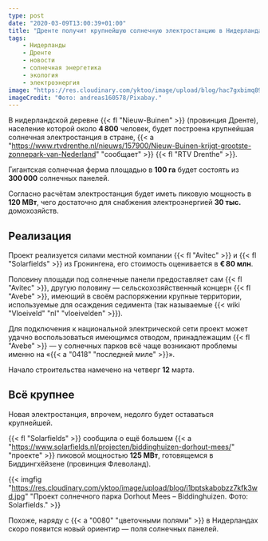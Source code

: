 ```yaml
---
type: post
date: "2020-03-09T13:00:39+01:00"
title: "Дренте получит крупнейшую солнечную электростанцию в Нидерландах"
tags:
    - Нидерланды
    - Дренте
    - новости
    - солнечная энергетика
    - экология
    - электроэнергия
image: "https://res.cloudinary.com/yktoo/image/upload/blog/hac7gxbimq89q3yz1prx.jpg"
imageCredit: "Фото: andreas160578/Pixabay."
---
```


В нидерландской деревне {{< fl "Nieuw-Buinen" >}} (провинция Дренте), население которой около **4 800** человек, будет построена крупнейшая солнечная электростанция в стране, {{< a "https://www.rtvdrenthe.nl/nieuws/157900/Nieuw-Buinen-krijgt-grootste-zonnepark-van-Nederland" "сообщает" >}} {{< fl "RTV Drenthe" >}}.

Гигантская солнечная ферма площадью в **100 га** будет состоять из **300 000** солнечных панелей.

<!--more-->

Согласно расчётам электростанция будет иметь пиковую мощность в **120 МВт**, чего достаточно для снабжения электроэнергией **30 тыс.** домохозяйств.

## Реализация

Проект реализуется силами местной компании {{< fl "Avitec" >}} и {{< fl "Solarfields" >}} из Гронингена, его стоимость оценивается в **€ 80 млн**.

Половину площади под солнечные панели предоставляет сам {{< fl "Avitec" >}}, другую половину — сельскохозяйственный концерн {{< fl "Avebe" >}}, имеющий в своём распоряжении крупные территории, используемые для осаждения седимента (так называемые {{< wiki "Vloeiveld" "nl" "vloeivelden" >}}).

Для подключения к национальной электрической сети проект может удачно воспользоваться имеющимся отводом, принадлежащим {{< fl "Avebe" >}} — у солнечных парков всё чаще возникают проблемы именно на «{{< a "0418" "последней миле" >}}».

Начало строительства намечено на четверг **12** марта.

## Всё крупнее

Новая электростанция, впрочем, недолго будет оставаться крупнейшей.

{{< fl "Solarfields" >}} сообщила о ещё большем {{< a "https://www.solarfields.nl/projecten/biddinghuizen-dorhout-mees/" "проекте" >}} пиковой мощностью **125 МВт**, готовящемся в Биддингхёйзене (провинция Флеволанд).

{{< imgfig "https://res.cloudinary.com/yktoo/image/upload/blog/i1bptskabobzz7kfk3wd.jpg" "Проект солнечного парка Dorhout Mees – Biddinghuizen. Фото: Solarfields." >}}

Похоже, наряду с {{< a "0080" "цветочными полями" >}} в Нидерландах скоро появится новый ориентир — поля солнечных панелей.